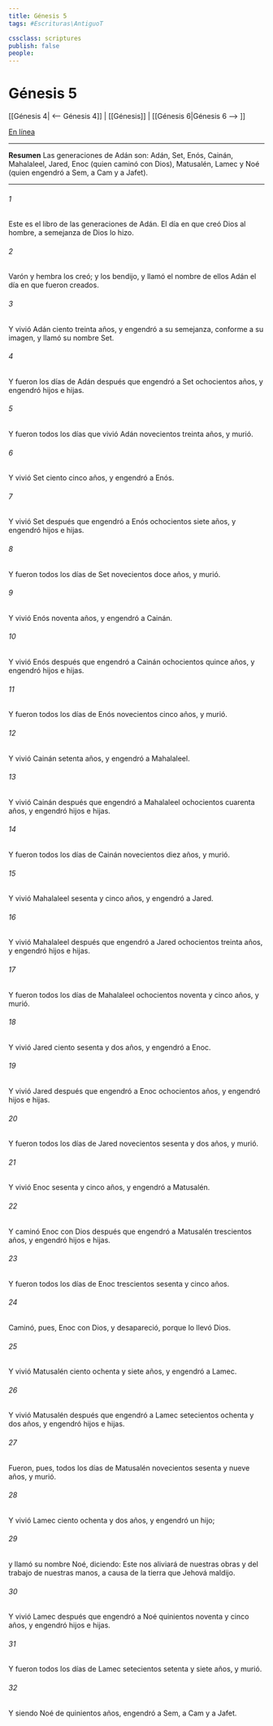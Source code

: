 ```yaml
---
title: Génesis 5
tags: #Escrituras\AntiguoT

cssclass: scriptures
publish: false
people:
---
```


# Génesis 5
[[Génesis 4| <-- Génesis 4]] | [[Génesis]] | [[Génesis 6|Génesis 6 --> ]]

[En línea](https://churchofjesuschrist.org/study/scriptures/ot/gen/5?lang=spa)

---
__Resumen__
Las generaciones de Adán son: Adán, Set, Enós, Cainán, Mahalaleel, Jared, Enoc (quien caminó con Dios), Matusalén, Lamec y Noé (quien engendró a Sem, a Cam y a Jafet).

---
###### 1 
Este es el libro de las generaciones de Adán. El día en que creó Dios al hombre, a semejanza de Dios lo hizo.

###### 2 
Varón y hembra los creó; y los bendijo, y llamó el nombre de ellos Adán el día en que fueron creados.

###### 3 
Y vivió Adán ciento treinta años, y engendró  a su semejanza, conforme a su imagen, y llamó su nombre Set.

###### 4 
Y fueron los días de Adán después que engendró a Set ochocientos años, y engendró hijos e hijas.

###### 5 
Y fueron todos los días que vivió Adán novecientos treinta años, y murió.

###### 6 
Y vivió Set ciento cinco años, y engendró a Enós.

###### 7 
Y vivió Set después que engendró a Enós ochocientos siete años, y engendró hijos e hijas.

###### 8 
Y fueron todos los días de Set novecientos doce años, y murió.

###### 9 
Y vivió Enós noventa años, y engendró a Cainán.

###### 10 
Y vivió Enós después que engendró a Cainán ochocientos quince años, y engendró hijos e hijas.

###### 11 
Y fueron todos los días de Enós novecientos cinco años, y murió.

###### 12 
Y vivió Cainán setenta años, y engendró a Mahalaleel.

###### 13 
Y vivió Cainán después que engendró a Mahalaleel ochocientos cuarenta años, y engendró hijos e hijas.

###### 14 
Y fueron todos los días de Cainán novecientos diez años, y murió.

###### 15 
Y vivió Mahalaleel sesenta y cinco años, y engendró a Jared.

###### 16 
Y vivió Mahalaleel después que engendró a Jared ochocientos treinta años, y engendró hijos e hijas.

###### 17 
Y fueron todos los días de Mahalaleel ochocientos noventa y cinco años, y murió.

###### 18 
Y vivió Jared ciento sesenta y dos años, y engendró a Enoc.

###### 19 
Y vivió Jared después que engendró a Enoc ochocientos años, y engendró hijos e hijas.

###### 20 
Y fueron todos los días de Jared novecientos sesenta y dos años, y murió.

###### 21 
Y vivió Enoc sesenta y cinco años, y engendró a Matusalén.

###### 22 
Y caminó Enoc con Dios después que engendró a Matusalén trescientos años, y engendró hijos e hijas.

###### 23 
Y fueron todos los días de Enoc trescientos sesenta y cinco años.

###### 24 
Caminó, pues, Enoc con Dios, y desapareció, porque lo llevó Dios.

###### 25 
Y vivió Matusalén ciento ochenta y siete años, y engendró a Lamec.

###### 26 
Y vivió Matusalén después que engendró a Lamec setecientos ochenta y dos años, y engendró hijos e hijas.

###### 27 
Fueron, pues, todos los días de Matusalén novecientos sesenta y nueve años, y murió.

###### 28 
Y vivió Lamec ciento ochenta y dos años, y engendró un hijo;

###### 29 
y llamó su nombre Noé, diciendo: Este nos aliviará de nuestras obras y del trabajo de nuestras manos, a causa de la tierra que Jehová maldijo.

###### 30 
Y vivió Lamec después que engendró a Noé quinientos noventa y cinco años, y engendró hijos e hijas.

###### 31 
Y fueron todos los días de Lamec setecientos setenta y siete años, y murió.

###### 32 
Y siendo Noé de quinientos años, engendró a Sem, a Cam y a Jafet.

